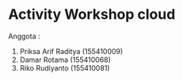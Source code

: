 # Activity Workshop cloud

Anggota :
1. Priksa Arif Raditya (155410009)
2. Damar Rotama        (155410068)
3. Riko Rudiyanto      (155410081)

